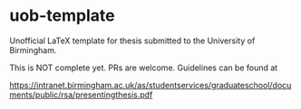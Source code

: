 # uob-template

Unofficial LaTeX template for thesis submitted to the University of Birmingham.

This is NOT complete yet. PRs are welcome. Guidelines can be found at 

https://intranet.birmingham.ac.uk/as/studentservices/graduateschool/documents/public/rsa/presentingthesis.pdf
